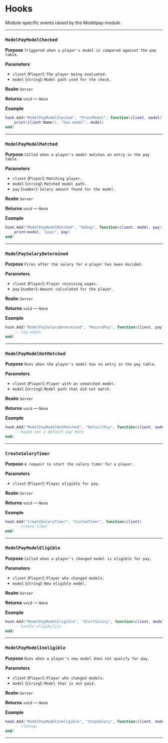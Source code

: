 # Hooks
Module-specific events raised by the Modelpay module.

---
### `ModelPayModelChecked`

**Purpose**
`Triggered when a player's model is compared against the pay table.`

**Parameters**

* `client` (`Player`): `The player being evaluated.`
* `model` (`string`): `Model path used for the check.`

**Realm**
`Server`

**Returns**
`void` — `None`

**Example**
```lua
hook.Add("ModelPayModelChecked", "PrintModel", function(client, model)
    print(client:Name(), "has model", model)
end)
```

---

### `ModelPayModelMatched`

**Purpose**
`Called when a player's model matches an entry in the pay table.`

**Parameters**

* `client` (`Player`): `Matching player.`
* `model` (`string`): `Matched model path.`
* `pay` (`number`): `Salary amount found for the model.`

**Realm**
`Server`

**Returns**
`void` — `None`

**Example**
```lua
hook.Add("ModelPayModelMatched", "Debug", function(client, model, pay)
    print(model, "pays", pay)
end)
```

---

### `ModelPaySalaryDetermined`

**Purpose**
`Fires after the salary for a player has been decided.`

**Parameters**

* `client` (`Player`): `Player receiving wages.`
* `pay` (`number`): `Amount calculated for the player.`

**Realm**
`Server`

**Returns**
`void` — `None`

**Example**
```lua
hook.Add("ModelPaySalaryDetermined", "RecordPay", function(client, pay)
    -- log wages
end)
```

---

### `ModelPayModelNotMatched`

**Purpose**
`Runs when the player's model has no entry in the pay table.`

**Parameters**

* `client` (`Player`): `Player with an unmatched model.`
* `model` (`string`): `Model path that did not match.`

**Realm**
`Server`

**Returns**
`void` — `None`

**Example**
```lua
hook.Add("ModelPayModelNotMatched", "DefaultPay", function(client, model)
    -- maybe set a default pay here
end)
```

---

### `CreateSalaryTimer`

**Purpose**
`A request to start the salary timer for a player.`

**Parameters**

* `client` (`Player`): `Player eligible for pay.`

**Realm**
`Server`

**Returns**
`void` — `None`

**Example**
```lua
hook.Add("CreateSalaryTimer", "CustomTimer", function(client)
    -- create timer
end)
```

---

### `ModelPayModelEligible`

**Purpose**
`Called when a player's changed model is eligible for pay.`

**Parameters**

* `client` (`Player`): `Player who changed models.`
* `model` (`string`): `New eligible model.`

**Realm**
`Server`

**Returns**
`void` — `None`

**Example**
```lua
hook.Add("ModelPayModelEligible", "StartSalary", function(client, model)
    -- handle eligibility
end)
```

---

### `ModelPayModelIneligible`

**Purpose**
`Runs when a player's new model does not qualify for pay.`

**Parameters**

* `client` (`Player`): `Player who changed models.`
* `model` (`string`): `Model that is not paid.`

**Realm**
`Server`

**Returns**
`void` — `None`

**Example**
```lua
hook.Add("ModelPayModelIneligible", "StopSalary", function(client, model)
    -- cleanup
end)
```

---

